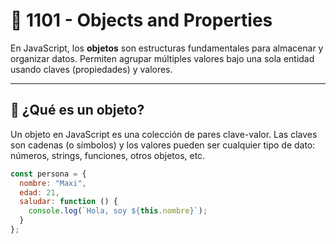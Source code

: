# 🧱 1101 - Objects and Properties

En JavaScript, los **objetos** son estructuras fundamentales para almacenar y organizar datos. Permiten agrupar múltiples valores bajo una sola entidad usando claves (propiedades) y valores.

---

## 📌 ¿Qué es un objeto?

Un objeto en JavaScript es una colección de pares clave-valor. Las claves son cadenas (o símbolos) y los valores pueden ser cualquier tipo de dato: números, strings, funciones, otros objetos, etc.

```js
const persona = {
  nombre: "Maxi",
  edad: 21,
  saludar: function () {
    console.log(`Hola, soy ${this.nombre}`);
  }
};
